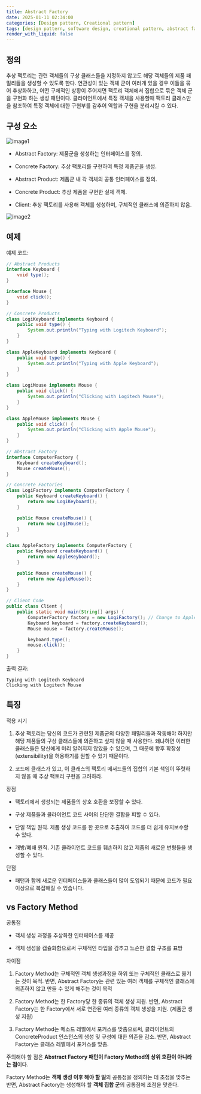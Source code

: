 ```yaml
---
title: Abstract Factory
date: 2025-01-11 02:34:00
categories: [Design pattern, Creational pattern]
tags: [design pattern, software design, creational pattern, abstract factory]
render_with_liquid: false
---
```


## 정의

추상 팩토리는 관련 객체들의 구상 클래스들을 지정하지 않고도 해당 객체들의 제품 패밀리들을 생성할 수 있도록 한다. 연관성이 있는 객체 군이 여러개 있을 경우 이들을 묶어 추상화하고, 어떤 구체적인 상황이 주어지면 팩토리 객체에서 집합으로 묶은 객체 군을 구현화 하는 생성 패턴이다. 클라이언트에서 특정 객체을 사용할때 팩토리 클래스만을 참조하여 특정 객체에 대한 구현부를 감추어 역할과 구현을 분리시킬 수 있다.

## 구성 요소

![image1](https://refactoring.guru/images/patterns/diagrams/abstract-factory/structure-2x.png)

+ Abstract Factory: 제품군을 생성하는 인터페이스를 정의.

+ Concrete Factory: 추상 팩토리를 구현하여 특정 제품군을 생성.

+ Abstract Product: 제품군 내 각 객체의 공통 인터페이스를 정의.

+ Concrete Product: 추상 제품을 구현한 실제 객체.

+ Client: 추상 팩토리를 사용해 객체를 생성하며, 구체적인 클래스에 의존하지 않음.

![image2](https://reactiveprogramming.io/_next/image?url=%2Fbooks%2Fpatterns%2Fimg%2Fpatterns-articles%2Fabstract-factory-diagram.png&w=3840&q=75)

## 예제

예제 코드: 

```java
// Abstract Products
interface Keyboard {
    void type();
}

interface Mouse {
    void click();
}

// Concrete Products
class LogiKeyboard implements Keyboard {
    public void type() {
        System.out.println("Typing with Logitech Keyboard");
    }
}

class AppleKeyboard implements Keyboard {
    public void type() {
        System.out.println("Typing with Apple Keyboard");
    }
}

class LogiMouse implements Mouse {
    public void click() {
        System.out.println("Clicking with Logitech Mouse");
    }
}

class AppleMouse implements Mouse {
    public void click() {
        System.out.println("Clicking with Apple Mouse");
    }
}

// Abstract Factory
interface ComputerFactory {
    Keyboard createKeyboard();
    Mouse createMouse();
}

// Concrete Factories
class LogiFactory implements ComputerFactory {
    public Keyboard createKeyboard() {
        return new LogiKeyboard();
    }

    public Mouse createMouse() {
        return new LogiMouse();
    }
}

class AppleFactory implements ComputerFactory {
    public Keyboard createKeyboard() {
        return new AppleKeyboard();
    }

    public Mouse createMouse() {
        return new AppleMouse();
    }
}

// Client Code
public class Client {
    public static void main(String[] args) {
        ComputerFactory factory = new LogiFactory(); // Change to AppleFactory for Apple products
        Keyboard keyboard = factory.createKeyboard();
        Mouse mouse = factory.createMouse();

        keyboard.type();
        mouse.click();
    }
}   
```

출력 결과: 

```text
Typing with Logitech Keyboard
Clicking with Logitech Mouse
```

## 특징

적용 시기

1. 추상 팩토리는 당신의 코드가 관련된 제품군의 다양한 패밀리들과 작동해야 하지만 해당 제품들의 구상 클래스들에 의존하고 싶지 않을 때 사용한다. 왜냐하면 이러한 클래스들은 당신에게 미리 알려지지 않았을 수 있으며, 그 때문에 향후 확장성​(extensibility)​을 허용하기를 원할 수 있기 때문이다.

2. 코드에 클래스가 있고, 이 클래스의 팩토리 메서드들의 집합의 기본 책임이 뚜렷하지 않을 때 추상 팩토리 구현을 고려하라.

장점

+ 팩토리에서 생성되는 제품들의 상호 호환을 보장할 수 있다.

+ 구상 제품들과 클라이언트 코드 사이의 단단한 결합을 피할 수 있다.

+ 단일 책임 원칙. 제품 생성 코드를 한 곳으로 추출하여 코드를 더 쉽게 유지보수할 수 있다.

+ 개방/폐쇄 원칙. 기존 클라이언트 코드를 훼손하지 않고 제품의 새로운 변형들을 생성할 수 있다.

단점

+ 패턴과 함께 새로운 인터페이스들과 클래스들이 많이 도입되기 때문에 코드가 필요 이상으로 복잡해질 수 있습니다.

## vs Factory Method

공통점

+ 객체 생성 과정을 추상화한 인터페이스를 제공

+ 객체 생성을 캡슐화함으로써 구체적인 타입을 감추고 느슨한 결합 구조를 표방

차이점

1. Factory Method는 구체적인 객체 생성과정을 하위 또는 구체적인 클래스로 옮기는 것이 목적. 반면, Abstract Factory는 관련 있는 여러 객체를 구체적인 클래스에 의존하지 않고 만들 수 있게 해주는 것이 목적

2. Factory Method는 한 Factory당 한 종류의 객체 생성 지원. 반면, Abstract Factory는 한 Factory에서 서로 연관된 여러 종류의 객체 생성을 지원. (제품군 생성 지원)

3. Factory Method는 메소드 레벨에서 포커스를 맞춤으로써, 클라이언트의 ConcreteProduct 인스턴스의 생성 및 구성에 대한 의존을 감소.
반면, Abstract Factory는 클래스 레벨에서 포커스를 맞춤.

주의해야 할 점은 **Abstract Factory 패턴이 Factory Method의 상위 호환이 아니라는 점**이다.

Factory Method는 **객체 생성 이후 해야 할 일**의 공통점을 정의하는 데 초점을 맞추는 반면, Abstract Factory는 생성해야 할 **객체 집합 군**의
공통점에 초점을 맞춘다.





